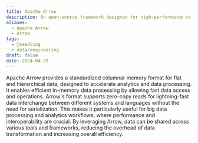 ```yaml
---
title: Apache Arrow
description: An open-source framework designed for high-performance columnar data processing and efficient data interchange between systems.
aliases:
  - Apache Arrow
  - Arrow
tags:
  - 🌱seedling
  - data/engineering
draft: false
date: 2024-04-29
---
```


Apache Arrow provides a standardized columnar memory format for flat and hierarchical data, designed to accelerate analytics and data processing. It enables efficient in-memory data processing by allowing fast data access and operations. Arrow's format supports zero-copy reads for lightning-fast data interchange between different systems and languages without the need for serialization. This makes it particularly useful for big data processing and analytics workflows, where performance and interoperability are crucial. By leveraging Arrow, data can be shared across various tools and frameworks, reducing the overhead of data transformation and increasing overall efficiency.